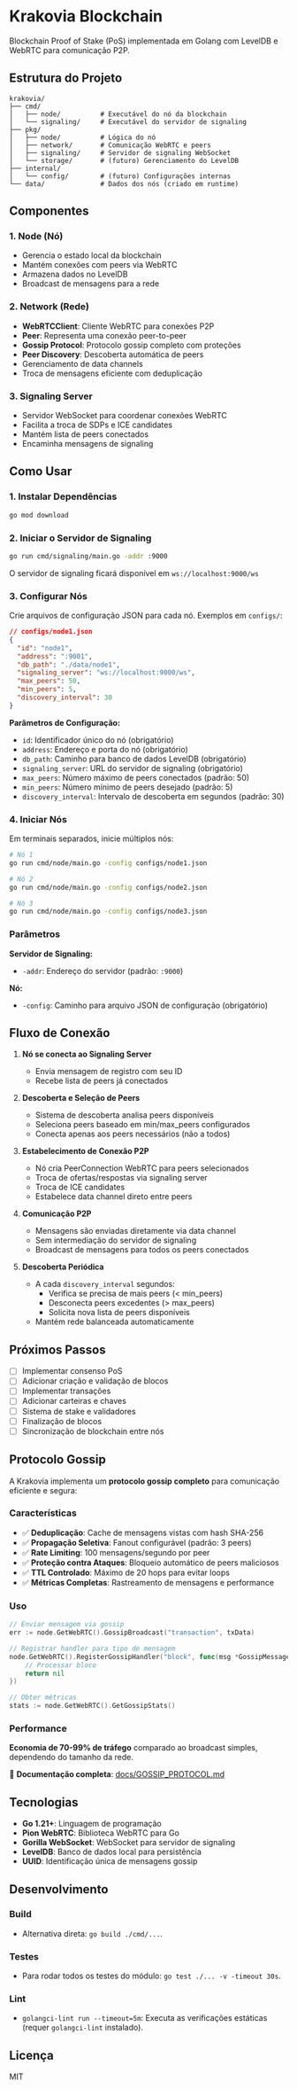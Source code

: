 # Krakovia Blockchain

Blockchain Proof of Stake (PoS) implementada em Golang com LevelDB e WebRTC para comunicação P2P.

## Estrutura do Projeto

```
krakovia/
├── cmd/
│   ├── node/          # Executável do nó da blockchain
│   └── signaling/     # Executável do servidor de signaling
├── pkg/
│   ├── node/          # Lógica do nó
│   ├── network/       # Comunicação WebRTC e peers
│   ├── signaling/     # Servidor de signaling WebSocket
│   └── storage/       # (futuro) Gerenciamento do LevelDB
├── internal/
│   └── config/        # (futuro) Configurações internas
└── data/              # Dados dos nós (criado em runtime)
```

## Componentes

### 1. Node (Nó)
- Gerencia o estado local da blockchain
- Mantém conexões com peers via WebRTC
- Armazena dados no LevelDB
- Broadcast de mensagens para a rede

### 2. Network (Rede)
- **WebRTCClient**: Cliente WebRTC para conexões P2P
- **Peer**: Representa uma conexão peer-to-peer
- **Gossip Protocol**: Protocolo gossip completo com proteções
- **Peer Discovery**: Descoberta automática de peers
- Gerenciamento de data channels
- Troca de mensagens eficiente com deduplicação

### 3. Signaling Server
- Servidor WebSocket para coordenar conexões WebRTC
- Facilita a troca de SDPs e ICE candidates
- Mantém lista de peers conectados
- Encaminha mensagens de signaling

## Como Usar

### 1. Instalar Dependências

```bash
go mod download
```

### 2. Iniciar o Servidor de Signaling

```bash
go run cmd/signaling/main.go -addr :9000
```

O servidor de signaling ficará disponível em `ws://localhost:9000/ws`

### 3. Configurar Nós

Crie arquivos de configuração JSON para cada nó. Exemplos em `configs/`:

```json
// configs/node1.json
{
  "id": "node1",
  "address": ":9001",
  "db_path": "./data/node1",
  "signaling_server": "ws://localhost:9000/ws",
  "max_peers": 50,
  "min_peers": 5,
  "discovery_interval": 30
}
```

**Parâmetros de Configuração:**
- `id`: Identificador único do nó (obrigatório)
- `address`: Endereço e porta do nó (obrigatório)
- `db_path`: Caminho para banco de dados LevelDB (obrigatório)
- `signaling_server`: URL do servidor de signaling (obrigatório)
- `max_peers`: Número máximo de peers conectados (padrão: 50)
- `min_peers`: Número mínimo de peers desejado (padrão: 5)
- `discovery_interval`: Intervalo de descoberta em segundos (padrão: 30)

### 4. Iniciar Nós

Em terminais separados, inicie múltiplos nós:

```bash
# Nó 1
go run cmd/node/main.go -config configs/node1.json

# Nó 2
go run cmd/node/main.go -config configs/node2.json

# Nó 3
go run cmd/node/main.go -config configs/node3.json
```

### Parâmetros

**Servidor de Signaling:**
- `-addr`: Endereço do servidor (padrão: `:9000`)

**Nó:**
- `-config`: Caminho para arquivo JSON de configuração (obrigatório)

## Fluxo de Conexão

1. **Nó se conecta ao Signaling Server**
   - Envia mensagem de registro com seu ID
   - Recebe lista de peers já conectados

2. **Descoberta e Seleção de Peers**
   - Sistema de descoberta analisa peers disponíveis
   - Seleciona peers baseado em min/max_peers configurados
   - Conecta apenas aos peers necessários (não a todos)

3. **Estabelecimento de Conexão P2P**
   - Nó cria PeerConnection WebRTC para peers selecionados
   - Troca de ofertas/respostas via signaling server
   - Troca de ICE candidates
   - Estabelece data channel direto entre peers

4. **Comunicação P2P**
   - Mensagens são enviadas diretamente via data channel
   - Sem intermediação do servidor de signaling
   - Broadcast de mensagens para todos os peers conectados

5. **Descoberta Periódica**
   - A cada `discovery_interval` segundos:
     - Verifica se precisa de mais peers (< min_peers)
     - Desconecta peers excedentes (> max_peers)
     - Solicita nova lista de peers disponíveis
   - Mantém rede balanceada automaticamente

## Próximos Passos

- [ ] Implementar consenso PoS
- [ ] Adicionar criação e validação de blocos
- [ ] Implementar transações
- [ ] Adicionar carteiras e chaves
- [ ] Sistema de stake e validadores
- [ ] Finalização de blocos
- [ ] Sincronização de blockchain entre nós

## Protocolo Gossip

A Krakovia implementa um **protocolo gossip completo** para comunicação eficiente e segura:

### Características

- ✅ **Deduplicação**: Cache de mensagens vistas com hash SHA-256
- ✅ **Propagação Seletiva**: Fanout configurável (padrão: 3 peers)
- ✅ **Rate Limiting**: 100 mensagens/segundo por peer
- ✅ **Proteção contra Ataques**: Bloqueio automático de peers maliciosos
- ✅ **TTL Controlado**: Máximo de 20 hops para evitar loops
- ✅ **Métricas Completas**: Rastreamento de mensagens e performance

### Uso

```go
// Enviar mensagem via gossip
err := node.GetWebRTC().GossipBroadcast("transaction", txData)

// Registrar handler para tipo de mensagem
node.GetWebRTC().RegisterGossipHandler("block", func(msg *GossipMessage, from string) error {
    // Processar bloco
    return nil
})

// Obter métricas
stats := node.GetWebRTC().GetGossipStats()
```

### Performance

**Economia de 70-99% de tráfego** comparado ao broadcast simples, dependendo do tamanho da rede.

📖 **Documentação completa**: [docs/GOSSIP_PROTOCOL.md](docs/GOSSIP_PROTOCOL.md)

## Tecnologias

- **Go 1.21+**: Linguagem de programação
- **Pion WebRTC**: Biblioteca WebRTC para Go
- **Gorilla WebSocket**: WebSocket para servidor de signaling
- **LevelDB**: Banco de dados local para persistência
- **UUID**: Identificação única de mensagens gossip

## Desenvolvimento

### Build
- Alternativa direta: `go build ./cmd/...`.

### Testes
- Para rodar todos os testes do módulo: `go test ./... -v -timeout 30s`.

### Lint
- `golangci-lint run --timeout=5m`: Executa as verificações estáticas (requer `golangci-lint` instalado).

## Licença

MIT
